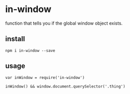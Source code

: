 in-window
==========

function that tells you if the global window object exists.

install
--------

`npm i in-window --save`

usage
-----

```
var inWindow = require('in-window')

inWindow() && window.document.querySelector('.thing')
```
